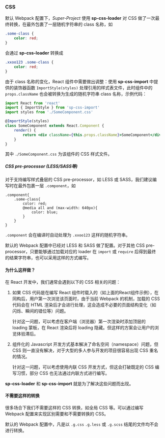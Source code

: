 ### CSS

默认 Webpack 配置下，*Super-Project* 使用 **sp-css-loader** 对 CSS 做了一次最终转换，在最外包裹了一层随机字符串的 class 名称，如

```CSS
.some-class {
    color: red;
}
```

会通过 **sp-css-loader** 转换成

```CSS
.xxoo123 .some-class {
    color: red;
}
```

由于 class 名称的变化，React 组件中需要做出调整：使用 **sp-css-import** 中提供的装饰器函数 `ImportStyle(styles)` 处理引用的样式表文件，此时组件中的 `props.className` 也会被转换为生成的随机字符串 class 名称，示例代码：

```jsx
import React from 'react'
import { ImportStyle } from 'sp-css-import'
import styles from './SomeComponent.css'

@ImportStyle(styles)
class SomeComponent extends React.Component {
    render() {
        return <div className={this.props.className}>SomeComponent</div>
    }
}
```

其中 `./SomeComponent.css` 为该组件的 CSS 样式文件。

##### CSS pre-processor (LESS/SASS等)

对于支持编写样式叠层的 CSS pre-processor，如 LESS 或 SASS，我们建议编写时在最外包裹一层 `.component`，如

```less
.component{
    .some-class{
        color: red;
        @media all and (max-width: 640px){
            color: blue;
        }
    }
}
```

`.component` 会在编译时自动处理为 `.xxoo123` 这样的随机字符串。

默认的 Webpack 配置中已经对 LESS 和 SASS 做了配置。对于其他 CSS pre-processor，只要能够通过加载对应的 loader 在 `import` 或 `require` 后得到最终的结果字符串，也可以采用这样的方式编写。

#### 为什么这样做？

在 React 开发中，我们通常会遇到以下的 CSS 相关的问题：

1. 如果 CSS 代码是在编写 React 组件时载入的（如上面的React组件示例），在同构后，用户第一次浏览该页面时，由于当前 Webpack 的机制，加载的 CSS 代码会在 HTML 渲染后才会进行处理，这会造成不必要的页面结构变化（如闪烁、瞬间的错位等）问题。

   针对这一问题，可以考虑在客户端（浏览器）第一次渲染时添加顶层的 loading 蒙板，在 React 渲染后将 loading 隐藏。但这样的方案会让用户的浏览体验滞后。


2. 组件化的 Javascript 开发方式基本解决了命名空间（namespace）问题，但 CSS 则一直没有解决，对于大型的多人参与开发的项目很容易出现 CSS 重名的情况。

   针对这一问题，可以考虑使用内联 CSS 开发方式，但这会打破既定的 CSS 编写习惯，部分 CSS 也无法通过内联方式进行编写。

**sp-css-loader** 和 **sp-css-import** 就是为了解决这些问题而出现。

#### 不需要这样的转换

很多场合下我们不需要这样的 CSS 转换，如全局 CSS 等。可以通过编写 Webpack 配置来实现区别需要和不需要转换的 CSS。

默认的 Webpack 配置中，凡是以 `.g.css` `.g.less` 或 `.g.scss` 结尾的文件均不会进行转换。
